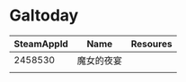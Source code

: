 # Galtoday

| SteamAppId | Name | Resoures |
| ---- | -------- | ---- |
| 2458530| 魔女的夜宴 ||
| |  ||


